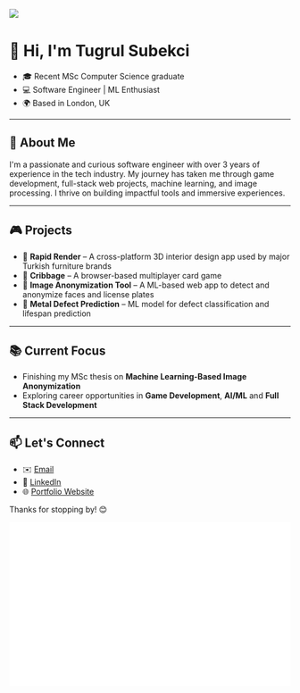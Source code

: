 ![](https://komarev.com/ghpvc/?username=tugrulsubekci)

# 👋 Hi, I'm Tugrul Subekci

- 🎓 Recent MSc Computer Science graduate
- 💻 Software Engineer | ML Enthusiast
- 🌍 Based in London, UK

---

## 🚀 About Me

I'm a passionate and curious software engineer with over 3 years of experience in the tech industry. My journey has taken me through game development, full-stack web projects, machine learning, and image processing. I thrive on building impactful tools and immersive experiences.

---

## 🎮 Projects

- 🔹 **Rapid Render** – A cross-platform 3D interior design app used by major Turkish furniture brands
- 🔹 **Cribbage** – A browser-based multiplayer card game
- 🔹 **Image Anonymization Tool** – A ML-based web app to detect and anonymize faces and license plates
- 🔹 **Metal Defect Prediction** – ML model for defect classification and lifespan prediction

---

## 📚 Current Focus

- Finishing my MSc thesis on **Machine Learning-Based Image Anonymization**
- Exploring career opportunities in **Game Development**, **AI/ML** and **Full Stack Development**

---

## 📫 Let's Connect

- ✉️ [Email](mailto:tugrulsubekci@gmail.com)
- 💼 [LinkedIn](https://www.linkedin.com/in/tugrulsubekci/)
- 🌐 [Portfolio Website](https://www.tugrulsubekci.me/)

Thanks for stopping by! 😊

<a href="#tugrulsubekci">
  <img src="https://github.com/tugrulsubekci/github-stats-transparent/blob/output/generated/overview.svg" alt="macropower" align="left" />
</a>

